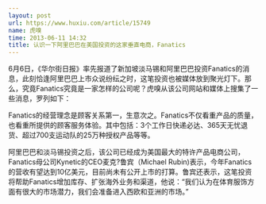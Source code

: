 ```yaml
---
layout: post
url: https://www.huxiu.com/article/15749
name: 虎嗅
time: 2013-06-11 14:32
title: 认识一下阿里巴巴在美国投资的这家垂直电商，Fanatics
---
```

6月6日，《华尔街日报》率先报道了新加坡淡马锡和阿里巴巴投资Fanatics的消息，此刻恰逢阿里巴巴上市众说纷纭之时，这笔投资也被媒体放到聚光灯下。那么，究竟Fanatics究竟是一家怎样的公司呢？虎嗅从该公司网站和媒体上搜集了一些消息，罗列如下：

Fanatics的经营理念是顾客关系第一，生意次之。Fanatics不仅看重产品的质量，也看重所提供的顾客服务体验。其中包括：3个工作日快递必达、365天无忧退货、超过700支运动队的25万种授权产品等等。

阿里巴巴和淡马锡投资之后，该公司已经成为美国最大的特许产品电商公司，Fanatics母公司Kynetic的CEO麦克?鲁宾（Michael Rubin)表示，今年Fanatics的营收有望达到10亿美元，目前尚未有公开上市的打算。鲁宾还表示，这笔投资将帮助Fanatics增加库存、扩张海外业务和渠道，他说：“我们认为在体育服饰方面有很大的市场潜力，我们会准备进入西欧和亚洲的市场。”

